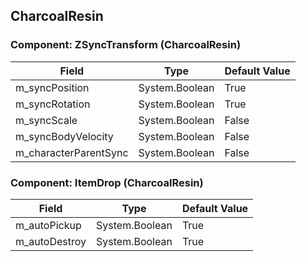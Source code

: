 ## CharcoalResin

### Component: ZSyncTransform (CharcoalResin)

|Field|Type|Default Value|
|---|---|---|
|m_syncPosition|System.Boolean|True|
|m_syncRotation|System.Boolean|True|
|m_syncScale|System.Boolean|False|
|m_syncBodyVelocity|System.Boolean|False|
|m_characterParentSync|System.Boolean|False|

### Component: ItemDrop (CharcoalResin)

|Field|Type|Default Value|
|---|---|---|
|m_autoPickup|System.Boolean|True|
|m_autoDestroy|System.Boolean|True|

